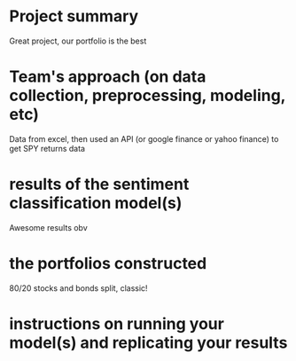 # Project summary
Great project, our portfolio is the best

# Team's approach (on data collection, preprocessing, modeling, etc)
Data from excel, then used an API (or google finance or yahoo finance) to get SPY returns data

# results of the sentiment classification model(s)
Awesome results obv

# the portfolios constructed
80/20 stocks and bonds split, classic!

# instructions on running your model(s) and replicating your results
